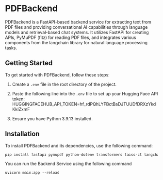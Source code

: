 # PDFBackend

PDFBackend is a FastAPI-based backend service for extracting text from PDF files and providing conversational AI capabilities through language models and retrieval-based chat systems. It utilizes FastAPI for creating APIs, PyMuPDF (fitz) for reading PDF files, and integrates various components from the langchain library for natural language processing tasks.

## Getting Started

To get started with PDFBackend, follow these steps:

1. Create a `.env` file in the root directory of the project.
2. Paste the following line into the `.env` file to set up your Hugging Face API token:
HUGGINGFACEHUB_API_TOKEN=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

3. Ensure you have Python 3.9.13 installed.

## Installation

To install PDFBackend and its dependencies, use the following command:

```bash
pip install fastapi pymupdf python-dotenv transformers faiss-ct langchain==2.2.2 uvicorn
```
You can run the Backend Service using the following command

```uvicorn main:app --reload```
